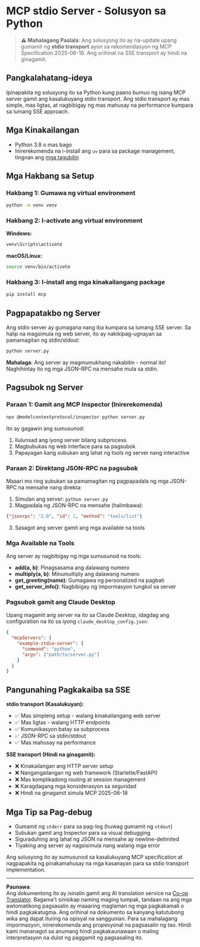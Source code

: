 <!--
CO_OP_TRANSLATOR_METADATA:
{
  "original_hash": "68cd055621b3370948a5a1dff7bedc9a",
  "translation_date": "2025-08-26T20:35:26+00:00",
  "source_file": "03-GettingStarted/05-stdio-server/solution/python/README.md",
  "language_code": "tl"
}
-->
# MCP stdio Server - Solusyon sa Python

> **⚠️ Mahalagang Paalala**: Ang solusyong ito ay na-update upang gumamit ng **stdio transport** ayon sa rekomendasyon ng MCP Specification 2025-06-18. Ang orihinal na SSE transport ay hindi na ginagamit.

## Pangkalahatang-ideya

Ipinapakita ng solusyong ito sa Python kung paano bumuo ng isang MCP server gamit ang kasalukuyang stdio transport. Ang stdio transport ay mas simple, mas ligtas, at nagbibigay ng mas mahusay na performance kumpara sa lumang SSE approach.

## Mga Kinakailangan

- Python 3.8 o mas bago
- Inirerekomenda na i-install ang `uv` para sa package management, tingnan ang [mga tagubilin](https://docs.astral.sh/uv/#highlights)

## Mga Hakbang sa Setup

### Hakbang 1: Gumawa ng virtual environment

```bash
python -m venv venv
```

### Hakbang 2: I-activate ang virtual environment

**Windows:**
```bash
venv\Scripts\activate
```

**macOS/Linux:**
```bash
source venv/bin/activate
```

### Hakbang 3: I-install ang mga kinakailangang package

```bash
pip install mcp
```

## Pagpapatakbo ng Server

Ang stdio server ay gumagana nang iba kumpara sa lumang SSE server. Sa halip na magsimula ng web server, ito ay nakikipag-ugnayan sa pamamagitan ng stdin/stdout:

```bash
python server.py
```

**Mahalaga**: Ang server ay magmumukhang nakabitin - normal ito! Naghihintay ito ng mga JSON-RPC na mensahe mula sa stdin.

## Pagsubok ng Server

### Paraan 1: Gamit ang MCP Inspector (Inirerekomenda)

```bash
npx @modelcontextprotocol/inspector python server.py
```

Ito ay gagawin ang sumusunod:
1. Ilulunsad ang iyong server bilang subprocess
2. Magbubukas ng web interface para sa pagsubok
3. Papayagan kang subukan ang lahat ng tools ng server nang interactive

### Paraan 2: Direktang JSON-RPC na pagsubok

Maaari mo ring subukan sa pamamagitan ng pagpapadala ng mga JSON-RPC na mensahe nang direkta:

1. Simulan ang server: `python server.py`
2. Magpadala ng JSON-RPC na mensahe (halimbawa):

```json
{"jsonrpc": "2.0", "id": 1, "method": "tools/list"}
```

3. Sasagot ang server gamit ang mga available na tools

### Mga Available na Tools

Ang server ay nagbibigay ng mga sumusunod na tools:

- **add(a, b)**: Pinagsasama ang dalawang numero
- **multiply(a, b)**: Minumultiply ang dalawang numero  
- **get_greeting(name)**: Gumagawa ng personalized na pagbati
- **get_server_info()**: Nagbibigay ng impormasyon tungkol sa server

### Pagsubok gamit ang Claude Desktop

Upang magamit ang server na ito sa Claude Desktop, idagdag ang configuration na ito sa iyong `claude_desktop_config.json`:

```json
{
  "mcpServers": {
    "example-stdio-server": {
      "command": "python",
      "args": ["path/to/server.py"]
    }
  }
}
```

## Pangunahing Pagkakaiba sa SSE

**stdio transport (Kasalukuyan):**
- ✅ Mas simpleng setup - walang kinakailangang web server
- ✅ Mas ligtas - walang HTTP endpoints
- ✅ Komunikasyon batay sa subprocess
- ✅ JSON-RPC sa stdin/stdout
- ✅ Mas mahusay na performance

**SSE transport (Hindi na ginagamit):**
- ❌ Kinakailangan ang HTTP server setup
- ❌ Nangangailangan ng web framework (Starlette/FastAPI)
- ❌ Mas komplikadong routing at session management
- ❌ Karagdagang mga konsiderasyon sa seguridad
- ❌ Hindi na ginagamit simula MCP 2025-06-18

## Mga Tip sa Pag-debug

- Gumamit ng `stderr` para sa pag-log (huwag gumamit ng `stdout`)
- Subukan gamit ang Inspector para sa visual debugging
- Siguraduhing ang lahat ng JSON na mensahe ay newline-delimited
- Tiyaking ang server ay nagsisimula nang walang mga error

Ang solusyong ito ay sumusunod sa kasalukuyang MCP specification at nagpapakita ng pinakamahusay na mga kasanayan para sa stdio transport implementation.

---

**Paunawa**:  
Ang dokumentong ito ay isinalin gamit ang AI translation service na [Co-op Translator](https://github.com/Azure/co-op-translator). Bagama't sinisikap naming maging tumpak, tandaan na ang mga awtomatikong pagsasalin ay maaaring maglaman ng mga pagkakamali o hindi pagkakatugma. Ang orihinal na dokumento sa kanyang katutubong wika ang dapat ituring na opisyal na sanggunian. Para sa mahalagang impormasyon, inirerekomenda ang propesyonal na pagsasalin ng tao. Hindi kami mananagot sa anumang hindi pagkakaunawaan o maling interpretasyon na dulot ng paggamit ng pagsasaling ito.